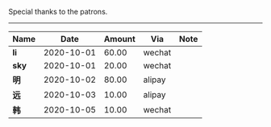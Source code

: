 Special thanks to the patrons.

------

| Name    | Date       | Amount | Via    | Note |
| ------- | ---------- | ------ | ------ | ---- |
| **li**  | 2020-10-01 | 60.00  | wechat |      |
| **sky** | 2020-10-01 | 20.00  | wechat |      |
| **明**  | 2020-10-02 | 80.00  | alipay |      |
| **远**  | 2020-10-03 | 10.00  | alipay |      |
| **韩**  | 2020-10-05 | 10.00  | wechat |      |

